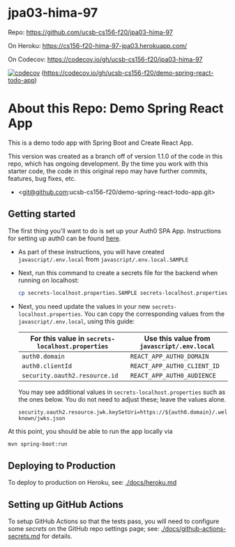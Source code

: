 # jpa03-hima-97

Repo: https://github.com/ucsb-cs156-f20/jpa03-hima-97

On Heroku: https://cs156-f20-hima-97-jpa03.herokuapp.com/

On Codecov: https://codecov.io/gh/ucsb-cs156-f20/jpa03-hima-97

[![codecov](https://codecov.io/gh/ucsb-cs156-f20/jpa03-hima-97/branch/main/graph/badge.svg?token=LPJSIHEQWZ)](undefined)
(https://codecov.io/gh/ucsb-cs156-f20/demo-spring-react-todo-app)


# About this Repo: Demo Spring React App

This is a demo todo app with Spring Boot and Create React App.

This version was created as a branch off of version 1.1.0 of the code
in this repo, which has ongoing development.   By the time you
work with this starter code, the code in this original repo may
have further commits, features, bug fixes, etc.

* <git@github.com:ucsb-cs156-f20/demo-spring-react-todo-app.git>

## Getting started

The first thing you'll want to do is set up your Auth0 SPA App. Instructions for setting up auth0 can be found [here](./docs/auth0.md).

- As part of these instructions, you will have created `javascript/.env.local` from `javascript/.env.local.SAMPLE`
- Next, run this command to create a secrets file for the backend when running on localhost:
  ```bash
  cp secrets-localhost.properties.SAMPLE secrets-localhost.properties
  ```
- Next, you need update the values in your new `secrets-localhost.properties`. You can copy the corresponding values from the `javascript/.env.local`,
  using this guide:

  | For this value in `secrets-localhost.properties` | Use this value from `javascript/.env.local` |
  | ------------------------------------------------ | ------------------------------------------- |
  | `auth0.domain`                                   | `REACT_APP_AUTH0_DOMAIN`                    |
  | `auth0.clientId`                                 | `REACT_APP_AUTH0_CLIENT_ID`                 |
  | `security.oauth2.resource.id`                    | `REACT_APP_AUTH0_AUDIENCE`                  |

  You may see additional values in `secrets-localhost.properties` such as the ones below. You do not need to adjust these; leave the values alone.

  ```
  security.oauth2.resource.jwk.keySetUri=https://${auth0.domain}/.well-known/jwks.json
  ```

At this point, you should be able to run the app locally via

```bash
mvn spring-boot:run
```

## Deploying to Production

To deploy to production on Heroku, see: [./docs/heroku.md](./docs/heroku.md)

## Setting up GitHub Actions

To setup GitHub Actions so that the tests pass, you will need to configure
some _secrets_ on the GitHub repo settings page; see: [./docs/github-actions-secrets.md](./docs/github-actions-secrets.md) for details.
